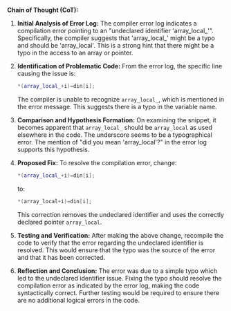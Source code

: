 **Chain of Thought (CoT):**

1. **Initial Analysis of Error Log:**
   The compiler error log indicates a compilation error pointing to an "undeclared identifier 'array_local_'". Specifically, the compiler suggests that 'array_local_' might be a typo and should be 'array_local'. This is a strong hint that there might be a typo in the access to an array or pointer.

2. **Identification of Problematic Code:**
   From the error log, the specific line causing the issue is:
   ```cpp
   *(array_local_+i)=din[i];
   ```
   The compiler is unable to recognize `array_local_`, which is mentioned in the error message. This suggests there is a typo in the variable name.

3. **Comparison and Hypothesis Formation:**
   On examining the snippet, it becomes apparent that `array_local_` should be `array_local` as used elsewhere in the code. The underscore seems to be a typographical error. The mention of "did you mean 'array_local'?" in the error log supports this hypothesis.

4. **Proposed Fix:**
   To resolve the compilation error, change:
   ```cpp
   *(array_local_+i)=din[i];
   ```
   to:
   ```cpp
   *(array_local+i)=din[i];
   ```
   This correction removes the undeclared identifier and uses the correctly declared pointer `array_local`.

5. **Testing and Verification:**
   After making the above change, recompile the code to verify that the error regarding the undeclared identifier is resolved. This would ensure that the typo was the source of the error and that it has been corrected.

6. **Reflection and Conclusion:**
   The error was due to a simple typo which led to the undeclared identifier issue. Fixing the typo should resolve the compilation error as indicated by the error log, making the code syntactically correct. Further testing would be required to ensure there are no additional logical errors in the code.